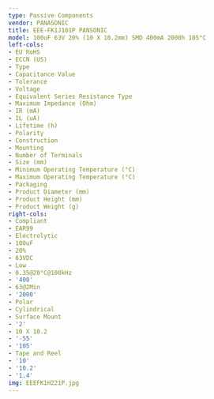 ```yaml
---
type: Passive Components
vendor: PANASONIC
title: EEE-FK1J101P PANSONIC
model: 100uF 63V 20% (10 X 10.2mm) SMD 400mA 2000h 105°C
left-cols:
- EU RoHS
- ECCN (US)
- Type
- Capacitance Value
- Tolerance
- Voltage
- Equivalent Series Resistance Type
- Maximum Impedance (Ohm)
- IR (mA)
- IL (uA)
- Lifetime (h)
- Polarity
- Construction
- Mounting
- Number of Terminals
- Size (mm)
- Minimum Operating Temperature (°C)
- Maximum Operating Temperature (°C)
- Packaging
- Product Diameter (mm)
- Product Height (mm)
- Product Weight (g)
right-cols:
- Compliant
- EAR99
- Electrolytic
- 100uF
- 20%
- 63VDC
- Low
- 0.35@20°C@100kHz
- '400'
- 63@2Min
- '2000'
- Polar
- Cylindrical
- Surface Mount
- '2'
- 10 X 10.2
- '-55'
- '105'
- Tape and Reel
- '10'
- '10.2'
- '1.4'
img: EEEFK1H221P.jpg
---
```

